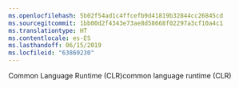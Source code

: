 ```yaml
---
ms.openlocfilehash: 5b02f54ad1c4ffcefb9d41819b32844cc26845cd
ms.sourcegitcommit: 1bb00d2f4343e73ae8d58668f02297a3cf10a4c1
ms.translationtype: HT
ms.contentlocale: es-ES
ms.lasthandoff: 06/15/2019
ms.locfileid: "63869230"
---
```

<span data-ttu-id="47c26-101">Common Language Runtime (CLR)</span><span class="sxs-lookup"><span data-stu-id="47c26-101">common language runtime (CLR)</span></span>
